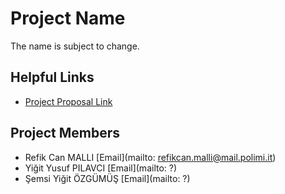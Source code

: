 # Project Name 

The name is subject to change.

## Helpful Links

- [Project Proposal Link](https://docs.google.com/forms/d/e/1FAIpQLSe-LeEJnyCGX60kmNhbEbsGJJU9ZlLyTVNy9A8IyHTNLHbkDg/viewform)


## Project Members

- Refik Can MALLI [Email](mailto: refikcan.malli@mail.polimi.it)
- Yiğit Yusuf PILAVCI [Email](mailto: ?)
- Şemsi Yiğit ÖZGÜMÜŞ [Email](mailto: ?)
